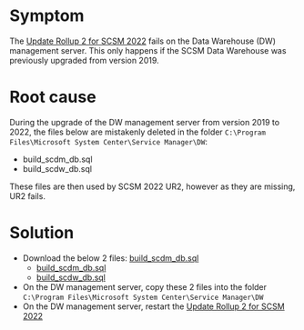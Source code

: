 # Symptom
The [Update Rollup 2 for SCSM 2022](https://support.microsoft.com/en-us/topic/update-rollup-2-for-system-center-2022-service-manager-631042ca-f36d-4716-898c-6a4d4856f353) fails on the Data Warehouse (DW) management server. This only happens if the SCSM Data Warehouse was previously upgraded from version 2019.

# Root cause
During the upgrade of the DW management server from version 2019 to 2022, the files below are mistakenly deleted in the folder `C:\Program Files\Microsoft System Center\Service Manager\DW`:
- build_scdm_db.sql
- build_scdw_db.sql

These files are then used by SCSM 2022 UR2, however as they are missing, UR2 fails.

# Solution
- Download the below 2 files: <a href="https://raw.githubusercontent.com/microsoft/CSS-SystemCenter-ServiceManager/main/Misc/FixForBug30409283/build_scdm_db.sql">build_scdm_db.sql</a>
  -  [build_scdm_db.sql](https://raw.githubusercontent.com/microsoft/CSS-SystemCenter-ServiceManager/main/Misc/FixForBug30409283/build_scdm_db.sql)
  -  [build_scdw_db.sql](https://raw.githubusercontent.com/microsoft/CSS-SystemCenter-ServiceManager/main/Misc/FixForBug30409283/build_scdw_db.sql)
- On the DW management server, copy these 2 files into the folder `C:\Program Files\Microsoft System Center\Service Manager\DW`
- On the DW management server, restart the [Update Rollup 2 for SCSM 2022](https://support.microsoft.com/en-us/topic/update-rollup-2-for-system-center-2022-service-manager-631042ca-f36d-4716-898c-6a4d4856f353)


